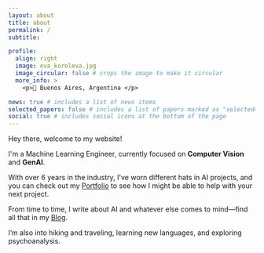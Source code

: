 ```yaml
---
layout: about
title: about
permalink: /
subtitle:

profile:
  align: right
  image: eva_koroleva.jpg
  image_circular: false # crops the image to make it circular
  more_info: >
    <p>📍 Buenos Aires, Argentina </p>

news: true # includes a list of news items
selected_papers: false # includes a list of papers marked as "selected={true}"
social: true # includes social icons at the bottom of the page
---
```


Hey there, welcome to my website!

I'm a Machine Learning Engineer, currently focused on **Computer Vision** and **GenAI**.

With over 6 years in the industry, I've worn different hats in AI projects, and you can check out my [Portfolio](https://xmarva.github.io/portfolio/) to see how I might be able to help with your next project.

From time to time, I write about AI and whatever else comes to mind—find all that in my [Blog](https://xmarva.github.io/blog/).

I’m also into hiking and traveling, learning new languages, and exploring psychoanalysis.